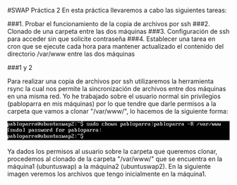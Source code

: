 #SWAP    Práctica 2
En esta práctica llevaremos a cabo las siguientes tareas:

###1. Probar el funcionamiento de la copia de archivos por ssh
###2. Clonado de una carpeta entre las dos máquinas
###3. Configuración de ssh para acceder sin que solicite contraseña
###4. Establecer una tarea en cron que se ejecute cada hora para mantener actualizado el contenido del directorio /var/www entre las dos máquinas

###1 y 2

Para realizar una copia de archivos por ssh utilizaremos la herramienta rsync la cual nos permite la sincronización
de archivos entre dos máquinas en una misma red. Yo he trabajado sobre el usuario normal sin privilegios 
(pabloparra en mis máquinas) por lo que tendre que darle permisos a la carpeta que vamos a clonar "/var/www/", lo
hacemos de la siguiente forma:

![imagen](https://github.com/PabloParra95/SWAP17/blob/master/Practica2/permisos_carpeta.png)

Ya dados los permisos al usuario sobre la carpeta que queremos clonar, procedemos al clonado de la carpeta 
"/var/www/" que se encuentra en la máquina1 (ubuntuswap) a la máquina2 (ubuntuswap2).
En la siguiente imagen veremos los archivos que tengo inicialmente en la máquina1.

